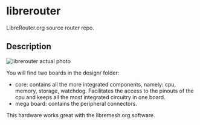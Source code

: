 # librerouter

LibreRouter.org source router repo.

## Description

![librerouter actual photo](https://raw.githubusercontent.com/libremesh/librerouter/master/designs/photo.jpg)

You will find two boards in the design/ folder:
* core: contains all the more integrated components, namely: cpu, memory, storage, watchdog. Facilitates the access to the pinouts of the cpu and keeps all the most integrated circuitry in one board.
* mega board: contains the peripheral connectors.

This hardware works great with the libremesh.org software.
